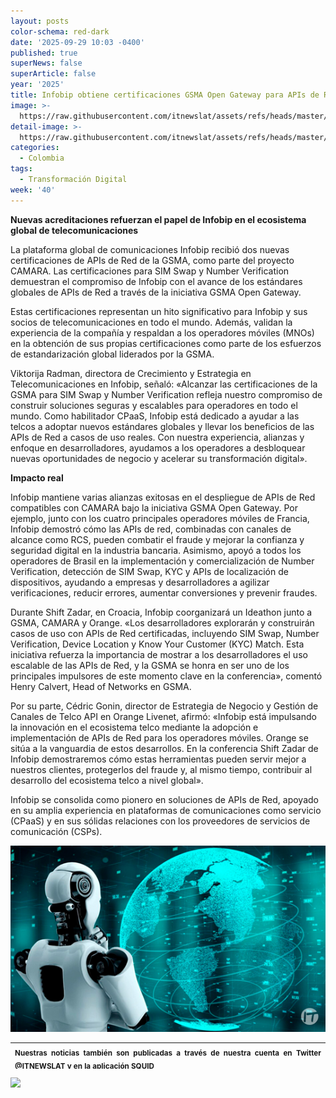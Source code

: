```yaml
---
layout: posts
color-schema: red-dark
date: '2025-09-29 10:03 -0400'
published: true
superNews: false
superArticle: false
year: '2025'
title: Infobip obtiene certificaciones GSMA Open Gateway para APIs de Red
image: >-
  https://raw.githubusercontent.com/itnewslat/assets/refs/heads/master/img/540x320/mundo-AI-p.jpg
detail-image: >-
  https://raw.githubusercontent.com/itnewslat/assets/refs/heads/master/img/1024x680/mundo-AI-g.jpg
categories:
  - Colombia
tags:
  - Transformación Digital
week: '40'
---
```

**Nuevas acreditaciones refuerzan el papel de Infobip en el ecosistema global de telecomunicaciones**

La plataforma global de comunicaciones Infobip recibió dos nuevas certificaciones de APIs de Red de la GSMA, como parte del proyecto CAMARA. Las certificaciones para SIM Swap y Number Verification demuestran el compromiso de Infobip con el avance de los estándares globales de APIs de Red a través de la iniciativa GSMA Open Gateway.

Estas certificaciones representan un hito significativo para Infobip y sus socios de telecomunicaciones en todo el mundo. Además, validan la experiencia de la compañía y respaldan a los operadores móviles (MNOs) en la obtención de sus propias certificaciones como parte de los esfuerzos de estandarización global liderados por la GSMA.

Viktorija Radman, directora de Crecimiento y Estrategia en Telecomunicaciones en Infobip, señaló: «Alcanzar las certificaciones de la GSMA para SIM Swap y Number Verification refleja nuestro compromiso de construir soluciones seguras y escalables para operadores en todo el mundo. Como habilitador CPaaS, Infobip está dedicado a ayudar a las telcos a adoptar nuevos estándares globales y llevar los beneficios de las APIs de Red a casos de uso reales. Con nuestra experiencia, alianzas y enfoque en desarrolladores, ayudamos a los operadores a desbloquear nuevas oportunidades de negocio y acelerar su transformación digital».

**Impacto real**

Infobip mantiene varias alianzas exitosas en el despliegue de APIs de Red compatibles con CAMARA bajo la iniciativa GSMA Open Gateway. Por ejemplo, junto con los cuatro principales operadores móviles de Francia, Infobip demostró cómo las APIs de red, combinadas con canales de alcance como RCS, pueden combatir el fraude y mejorar la confianza y seguridad digital en la industria bancaria. Asimismo, apoyó a todos los operadores de Brasil en la implementación y comercialización de Number Verification, detección de SIM Swap, KYC y APIs de localización de dispositivos, ayudando a empresas y desarrolladores a agilizar verificaciones, reducir errores, aumentar conversiones y prevenir fraudes.

Durante Shift Zadar, en Croacia, Infobip coorganizará un Ideathon junto a GSMA, CAMARA y Orange. «Los desarrolladores explorarán y construirán casos de uso con APIs de Red certificadas, incluyendo SIM Swap, Number Verification, Device Location y Know Your Customer (KYC) Match. Esta iniciativa refuerza la importancia de mostrar a los desarrolladores el uso escalable de las APIs de Red, y la GSMA se honra en ser uno de los principales impulsores de este momento clave en la conferencia», comentó Henry Calvert, Head of Networks en GSMA.

Por su parte, Cédric Gonin, director de Estrategia de Negocio y Gestión de Canales de Telco API en Orange Livenet, afirmó: «Infobip está impulsando la innovación en el ecosistema telco mediante la adopción e implementación de APIs de Red para los operadores móviles. Orange se sitúa a la vanguardia de estos desarrollos. En la conferencia Shift Zadar de Infobip demostraremos cómo estas herramientas pueden servir mejor a nuestros clientes, protegerlos del fraude y, al mismo tiempo, contribuir al desarrollo del ecosistema telco a nivel global».

Infobip se consolida como pionero en soluciones de APIs de Red, apoyado en su amplia experiencia en plataformas de comunicaciones como servicio (CPaaS) y en sus sólidas relaciones con los proveedores de servicios de comunicación (CSPs).

![](https://raw.githubusercontent.com/itnewslat/assets/refs/heads/master/img/540x320/mundo-AI-p.jpg)

<table style="height: 42px;" width="569">
<tbody>
<tr>
<td style="text-align: justify;"><sub><strong>Nuestras noticias también son publicadas a través de nuestra cuenta en Twitter <a href="https://twitter.com/itnewslat?lang=es">@ITNEWSLAT</a> y en la aplicación <a href="https://squidapp.co/en/">SQUID</a></strong></sub></td>
</tr>
</tbody>
</table>

<img src="https://tracker.metricool.com/c3po.jpg?hash=56f88a41e39ab42c063cc51676587a04"/>